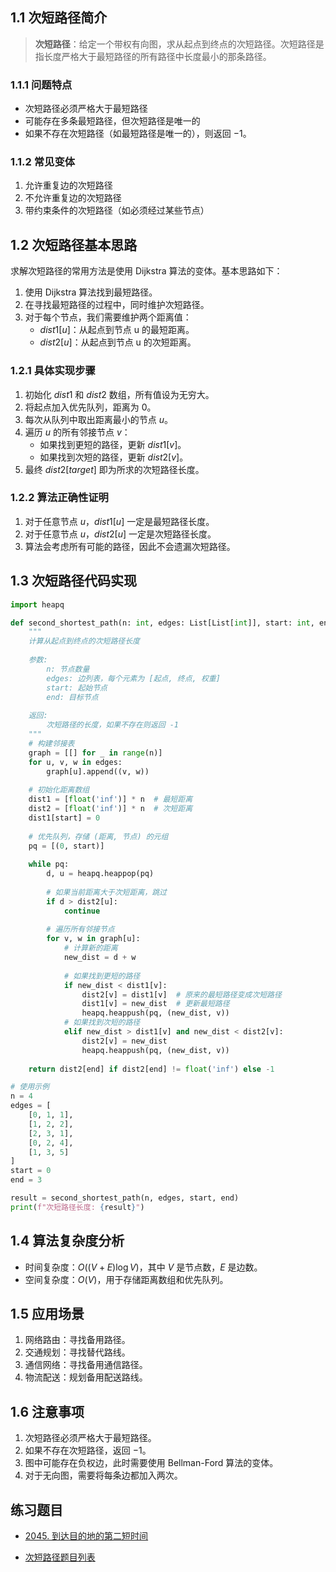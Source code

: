 ## 1.1 次短路径简介

> **次短路径**：给定一个带权有向图，求从起点到终点的次短路径。次短路径是指长度严格大于最短路径的所有路径中长度最小的那条路径。

### 1.1.1 问题特点

- 次短路径必须严格大于最短路径
- 可能存在多条最短路径，但次短路径是唯一的
- 如果不存在次短路径（如最短路径是唯一的），则返回 $-1$。

### 1.1.2 常见变体

1. 允许重复边的次短路径
2. 不允许重复边的次短路径
3. 带约束条件的次短路径（如必须经过某些节点）

## 1.2 次短路径基本思路

求解次短路径的常用方法是使用 Dijkstra 算法的变体。基本思路如下：

1. 使用 Dijkstra 算法找到最短路径。
2. 在寻找最短路径的过程中，同时维护次短路径。
3. 对于每个节点，我们需要维护两个距离值：
   - $dist1[u]$：从起点到节点 u 的最短距离。
   - $dist2[u]$：从起点到节点 u 的次短距离。

### 1.2.1 具体实现步骤

1. 初始化 $dist1$ 和 $dist2$ 数组，所有值设为无穷大。
2. 将起点加入优先队列，距离为 $0$。
3. 每次从队列中取出距离最小的节点 $u$。
4. 遍历 $u$ 的所有邻接节点 $v$：
   - 如果找到更短的路径，更新 $dist1[v]$。
   - 如果找到次短的路径，更新 $dist2[v]$。
5. 最终 $dist2[target]$ 即为所求的次短路径长度。

### 1.2.2 算法正确性证明

1. 对于任意节点 $u$，$dist1[u]$ 一定是最短路径长度。
2. 对于任意节点 $u$，$dist2[u]$ 一定是次短路径长度。
3. 算法会考虑所有可能的路径，因此不会遗漏次短路径。

## 1.3 次短路径代码实现

```python
import heapq

def second_shortest_path(n: int, edges: List[List[int]], start: int, end: int) -> int:
    """
    计算从起点到终点的次短路径长度
    
    参数:
        n: 节点数量
        edges: 边列表，每个元素为 [起点, 终点, 权重]
        start: 起始节点
        end: 目标节点
    
    返回:
        次短路径的长度，如果不存在则返回 -1
    """
    # 构建邻接表
    graph = [[] for _ in range(n)]
    for u, v, w in edges:
        graph[u].append((v, w))
    
    # 初始化距离数组
    dist1 = [float('inf')] * n  # 最短距离
    dist2 = [float('inf')] * n  # 次短距离
    dist1[start] = 0
    
    # 优先队列，存储 (距离, 节点) 的元组
    pq = [(0, start)]
    
    while pq:
        d, u = heapq.heappop(pq)
        
        # 如果当前距离大于次短距离，跳过
        if d > dist2[u]:
            continue
            
        # 遍历所有邻接节点
        for v, w in graph[u]:
            # 计算新的距离
            new_dist = d + w
            
            # 如果找到更短的路径
            if new_dist < dist1[v]:
                dist2[v] = dist1[v]  # 原来的最短路径变成次短路径
                dist1[v] = new_dist  # 更新最短路径
                heapq.heappush(pq, (new_dist, v))
            # 如果找到次短的路径
            elif new_dist > dist1[v] and new_dist < dist2[v]:
                dist2[v] = new_dist
                heapq.heappush(pq, (new_dist, v))
    
    return dist2[end] if dist2[end] != float('inf') else -1

# 使用示例
n = 4
edges = [
    [0, 1, 1],
    [1, 2, 2],
    [2, 3, 1],
    [0, 2, 4],
    [1, 3, 5]
]
start = 0
end = 3

result = second_shortest_path(n, edges, start, end)
print(f"次短路径长度: {result}")
```

## 1.4 算法复杂度分析

- 时间复杂度：$O((V + E)\log V)$，其中 $V$ 是节点数，$E$ 是边数。
- 空间复杂度：$O(V)$，用于存储距离数组和优先队列。

## 1.5 应用场景

1. 网络路由：寻找备用路径。
2. 交通规划：寻找替代路线。
3. 通信网络：寻找备用通信路径。
4. 物流配送：规划备用配送路线。

## 1.6 注意事项

1. 次短路径必须严格大于最短路径。
2. 如果不存在次短路径，返回 $-1$。
3. 图中可能存在负权边，此时需要使用 Bellman-Ford 算法的变体。
4. 对于无向图，需要将每条边都加入两次。

## 练习题目

- [2045. 到达目的地的第二短时间](https://github.com/ITCharge/AlgoNote/tree/main/docs/solutions/2000-2099/second-minimum-time-to-reach-destination.md)

- [次短路径题目列表](https://github.com/ITCharge/AlgoNote/tree/main/docs/00_preface/00_06_categories_list.md#%E6%AC%A1%E7%9F%AD%E8%B7%AF%E5%BE%84%E9%A2%98%E7%9B%AE)